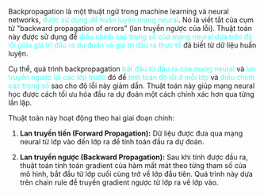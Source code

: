 Backpropagation là một thuật ngữ trong machine learning và neural networks, <span style="color:rgb(66, 255, 242)">được sử dụng để huấn luyện mạng neural</span>. Nó là viết tắt của cụm từ "backward propagation of errors" (lan truyền ngược của lỗi). Thuật toán này được sử dụng để <span style="color:rgb(66, 255, 242)">điều chỉnh các trọng số của mạng neural dựa trên độ lỗi giữa giá trị đầu ra dự đoán và giá trị đầu ra thực tế</span> đã biết từ dữ liệu huấn luyện.

Cụ thể, quá trình backpropagation <span style="color:rgb(66, 255, 242)">bắt đầu từ đầu ra của mạng neural</span> và <span style="color:rgb(66, 255, 242)">lan truyền ngược lại các lớp trước</span> đó để <span style="color:rgb(66, 255, 242)">tính toán độ lỗi ở mỗi lớp</span> và <span style="color:rgb(66, 255, 242)">điều chỉnh các trọng số</span> sao cho độ lỗi này giảm dần. Thuật toán này giúp mạng neural học được cách tối ưu hóa đầu ra dự đoán một cách chính xác hơn qua từng lần lặp.

Thuật toán này hoạt động theo hai giai đoạn chính:

1. **Lan truyền tiến (Forward Propagation):** Dữ liệu được đưa qua mạng neural từ lớp vào đến lớp ra để tính toán đầu ra dự đoán.
    
2. **Lan truyền ngược (Backward Propagation):** Sau khi tính được đầu ra, thuật toán tính toán gradient của hàm mất mát theo từng tham số của mô hình, bắt đầu từ lớp cuối cùng trở về lớp đầu tiên. Quá trình này dựa trên chain rule để truyền gradient ngược từ lớp ra về lớp vào.